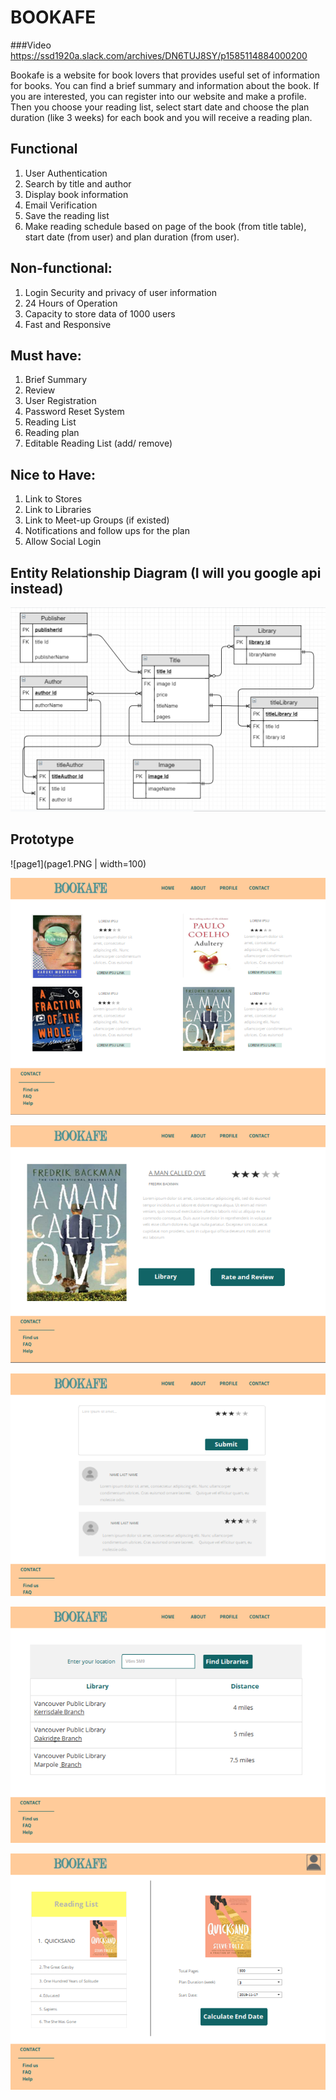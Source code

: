 # BOOKAFE
###Video
https://ssd1920a.slack.com/archives/DN6TUJ8SY/p1585114884000200

Bookafe is a website for book lovers that provides useful set of information for books. You can find a brief summary and information about the book. If you are interested, you can register into our website and make a profile. Then you choose your reading list, select start date and choose the plan duration (like 3 weeks) for each book and you will receive a reading plan.

## Functional
1.  User Authentication
1.  Search by title and author
1.  Display book information
1.  Email Verification
1.  Save the reading list
1.	Make reading schedule based on page of the book (from title table), start date (from user) and plan duration (from user).

## Non-functional:
1.	Login Security and privacy of user information
1.  24 Hours of Operation
1.	Capacity to store data of 1000 users
1.	Fast and Responsive


## Must have:
1.	Brief Summary
1.	Review
1.	User Registration
1.	Password Reset System
1.	Reading List
1.	Reading plan
1.	Editable Reading List (add/ remove)

## Nice to Have:  
1.  Link to Stores
1. Link to Libraries
1.  Link to Meet-up Groups (if existed)
1.  Notifications and follow ups for the plan
1.  Allow Social Login

## Entity Relationship Diagram (I will you google api instead)
![ERD](ERD.png)

## Prototype 
![page1](page1.PNG | width=100)

![page2](page2.PNG) 

![page3](page3.PNG) 

![page4](page4.PNG) 

![page5](page5.PNG) 

![page6](page6.PNG)

